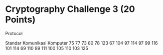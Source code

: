 # Cryptography Challenge 3 (20 Points)

Protocol

Standar Komunikasi Komputer
75 77 73 80 78 123 67 104 97 114 97 99 116 101 114 69 110 99 111 100 105 110 103 125
